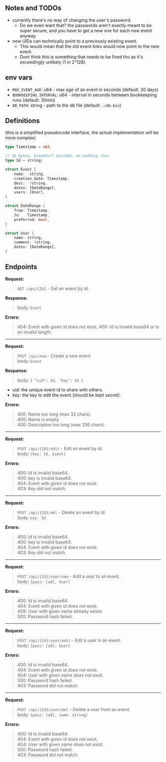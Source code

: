 ## Notes and TODOs

- currently there's no way of changing the user's password.
  - Do we even want that? the passwords aren't exactly meant to be super secure,
    and you have to get a new one for each new event anyway.
- new UIDs can technically point to a previously existing event.
  - This would mean that the old event links would now point to the new event.
  - Dont think this is something that needs to be fixed tho as it's exceedingly unlikely (1 in 2^128).

## env vars

- `MAX_EVENT_AGE`: u64 - max age of an event in seconds (default: 30 days)
- `BOOKKEEPING_INTERVAL`: u64 - interval in seconds between bookkeeping runs (default: 30min)
- `DB_PATH`: string - path to the db file (default: `./db.bin`)

## Definitions

(this is a simplified pseudocode interface, the actual implementation will be more complex)

```rs
type Timestamp = u64;

// 16 bytes, base64url encoded, no padding char
type Id = string;

struct Event {
	name:  string,
	creation_date: Timestamp,
	desc:  ?string,
	dates: [DateRange],
	users: [User],
}

struct DateRange {
	from: Timestamp,
	to:   Timestamp,
	preferred: bool,
}

struct User {
	name: string,
	comment: ?string,
	dates: [DateRange],
}
```

## Endpoints

**Request:**

> `GET /api/{Id}` - Get an event by id.

**Response:**

> body: `Event`

**Errors:**
> 404: Event with given id does not exist.
> 400: Id is invalid base64 or is an invalid length.

---

**Request:**

> `POST /api/new` - Create a new event.  
> body: `Event`

**Response:**

> body: `{ "uid": Id, "key": Id }`

- uid: the unique event id to share with others. 
- key: the key to edit the event (should be kept secret).

**Errors:**

> 400: Name too long (max 32 chars).  
> 400: Name is empty.  
> 400: Description too long (max 256 chars).

---

**Request:**

> `POST /api/{Id}/edit` - Edit an event by id.  
> body: `[key: Id, Event]`

**Errors:**

> 400: Id is invalid base64.  
> 400: key is invalid base64.  
> 404: Event with given id does not exist.  
> 403: Key did not match.

---

**Request:**

> `POST /api/{Id}/del` - Delete an event by id.  
> body: `key: Id`

**Errors:**

> 400: Id is invalid base64.  
> 400: key is invalid base64.  
> 404: Event with given id does not exist.  
> 403: Key did not match.

---

**Request:**

> `POST /api/{Id}/user/new` - Add a user to an event.  
> body: `[pass: [u8], User]`

**Errors:**

> 400: Id is invalid base64.  
> 404: Event with given id does not exist.  
> 409: User with given name already exists.  
> 500: Password hash failed.

---

**Request:**

> `POST /api/{Id}/user/edit` - Edit a user in an event.  
> body: `[pass: [u8], User]`

**Errors:**

> 400: Id is invalid base64.  
> 404: Event with given id does not exist.  
> 404: User with given name does not exist.  
> 500: Password hash failed.  
> 403: Password did not match.

---

**Request:**

> `POST /api/{Id}/user/del` - Delete a user from an event.  
> body: `[pass: [u8], name: string]`

**Errors:**

> 400: Id is invalid base64.  
> 404: Event with given id does not exist.  
> 404: User with given name does not exist.  
> 500: Password hash failed.  
> 403: Password did not match.
